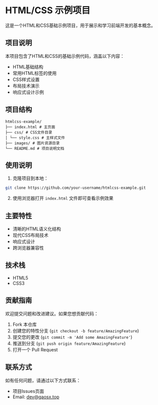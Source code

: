 # HTML/CSS 示例项目

这是一个HTML和CSS基础示例项目，用于展示和学习前端开发的基本概念。

## 项目说明

本项目包含了HTML和CSS的基础示例代码，涵盖以下内容：

- HTML基础结构
- 常用HTML标签的使用
- CSS样式设置
- 布局技术演示
- 响应式设计示例

## 项目结构

```
htmlcss-example/
├── index.html # 主页面
├── css/ # CSS文件目录
│ └── style.css # 主样式文件
├── images/ # 图片资源目录
└── README.md # 项目说明文档
```

## 使用说明

1. 克隆项目到本地：

```bash
git clone https://github.com/your-username/htmlcss-example.git
```

2. 使用浏览器打开 `index.html` 文件即可查看示例效果

## 主要特性

- 清晰的HTML语义化结构
- 现代CSS布局技术
- 响应式设计
- 跨浏览器兼容性

## 技术栈

- HTML5
- CSS3

## 贡献指南

欢迎提交问题和改进建议。如果您想贡献代码：

1. Fork 本仓库
2. 创建您的特性分支 (`git checkout -b feature/AmazingFeature`)
3. 提交您的更改 (`git commit -m 'Add some AmazingFeature'`)
4. 推送到分支 (`git push origin feature/AmazingFeature`)
5. 打开一个 Pull Request

## 联系方式

如有任何问题，请通过以下方式联系：

- 项目Issues页面
- Email: dev@gaosx.top
